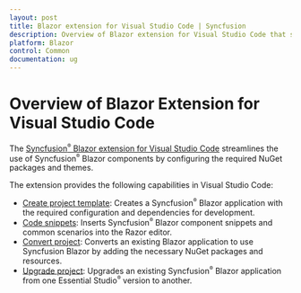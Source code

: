 ```yaml
---
layout: post
title: Blazor extension for Visual Studio Code | Syncfusion
description: Overview of Blazor extension for Visual Studio Code that simplifies project setup, code snippets, project conversion, and upgrades for Syncfusion Blazor apps.
platform: Blazor
control: Common
documentation: ug
---
```


# Overview of Blazor Extension for Visual Studio Code

The [Syncfusion<sup style="font-size:70%">&reg;</sup> Blazor extension for Visual Studio Code](https://marketplace.visualstudio.com/items?itemName=SyncfusionInc.Blazor-VSCode-Extensions) streamlines the use of Syncfusion<sup style="font-size:70%">&reg;</sup> Blazor components by configuring the required NuGet packages and themes.

The extension provides the following capabilities in Visual Studio Code:

- [Create project template](create-project): Creates a Syncfusion<sup style="font-size:70%">&reg;</sup> Blazor application with the required configuration and dependencies for development.
- [Code snippets](code-snippet): Inserts Syncfusion<sup style="font-size:70%">&reg;</sup> Blazor component snippets and common scenarios into the Razor editor.
- [Convert project](convert-project): Converts an existing Blazor application to use Syncfusion Blazor by adding the necessary NuGet packages and resources.
- [Upgrade project](upgrade-project): Upgrades an existing Syncfusion<sup style="font-size:70%">&reg;</sup> Blazor application from one Essential Studio<sup style="font-size:70%">&reg;</sup> version to another.
